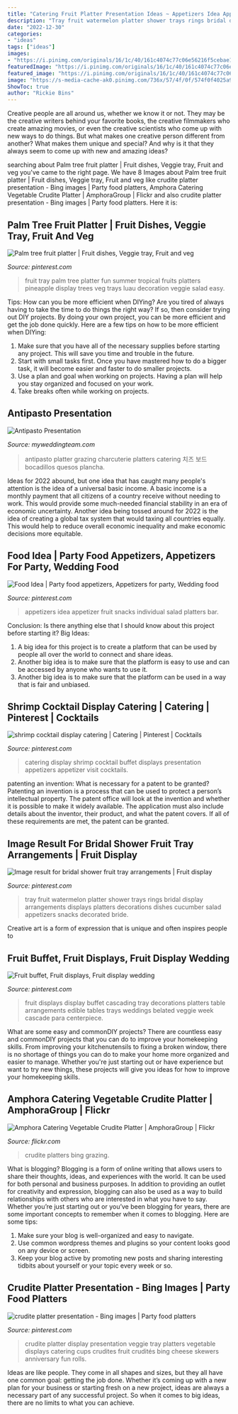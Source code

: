 ```yaml
---
title: "Catering Fruit Platter Presentation Ideas ~ Appetizers Idea Appetizer Fruit Snacks Individual Salad Platters Bar"
description: "Tray fruit watermelon platter shower trays rings bridal display arrangements displays platters decorations dishes cucumber salad appetizers snacks decorated bride"
date: "2022-12-30"
categories:
- "ideas"
tags: ["ideas"]
images:
- "https://i.pinimg.com/originals/16/1c/40/161c4074c77c06e56216f5cebae1f71e.jpg"
featuredImage: "https://i.pinimg.com/originals/16/1c/40/161c4074c77c06e56216f5cebae1f71e.jpg"
featured_image: "https://i.pinimg.com/originals/16/1c/40/161c4074c77c06e56216f5cebae1f71e.jpg"
image: "https://s-media-cache-ak0.pinimg.com/736x/57/4f/0f/574f0f4025a9a3c05d60568d71439c5f.jpg"
ShowToc: true
author: "Rickie Bins"
---
```



Creative people are all around us, whether we know it or not. They may be the creative writers behind your favorite books, the creative filmmakers who create amazing movies, or even the creative scientists who come up with new ways to do things. But what makes one creative person different from another? What makes them unique and special? And why is it that they always seem to come up with new and amazing ideas?

	

		
searching about Palm tree fruit platter | Fruit dishes, Veggie tray, Fruit and veg you've came to the right page. We have 8 Images about Palm tree fruit platter | Fruit dishes, Veggie tray, Fruit and veg like crudite platter presentation - Bing images | Party food platters, Amphora Catering Vegetable Crudite Platter | AmphoraGroup | Flickr and also crudite platter presentation - Bing images | Party food platters. Here it is:
		
    
## Palm Tree Fruit Platter | Fruit Dishes, Veggie Tray, Fruit And Veg

<img loading=lazy src="https://i.pinimg.com/originals/98/06/7f/98067f2ea943d3b185ecad762ef347b8.jpg" onerror="this.onerror=null;this.src='https://tse3.mm.bing.net/th?id=OIP.rx6POb44JPGSkjX0B3pcigHaFj&amp;pid=15.1';" alt="Palm tree fruit platter | Fruit dishes, Veggie tray, Fruit and veg">

_Source: pinterest.com_

>fruit tray palm tree platter fun summer tropical fruits platters pineapple display trees veg trays luau decoration veggie salad easy. 

	

Tips: How can you be more efficient when DIYing?
Are you tired of always having to take the time to do things the right way? If so, then consider trying out DIY projects. By doing your own project, you can be more efficient and get the job done quickly. Here are a few tips on how to be more efficient when DIYing: 
1. Make sure that you have all of the necessary supplies before starting any project. This will save you time and trouble in the future.
2. Start with small tasks first. Once you have mastered how to do a bigger task, it will become easier and faster to do smaller projects. 
3. Use a plan and goal when working on projects. Having a plan will help you stay organized and focused on your work. 
4. Take breaks often while working on projects.

    
## Antipasto Presentation

<img loading=lazy src="http://www.myweddingteam.com/uploads/5/7/4/3/57430085/s237138989809536657_p223_i22_w640.jpeg" onerror="this.onerror=null;this.src='https://tse1.mm.bing.net/th?id=OIP.uKuPshs92H12q29JXt3K4AHaHa&amp;pid=15.1';" alt="Antipasto Presentation">

_Source: myweddingteam.com_

>antipasto platter grazing charcuterie platters catering 치즈 보드 bocadillos quesos plancha. 

	

Ideas for 2022 abound, but one idea that has caught many people's attention is the idea of a universal basic income. A basic income is a monthly payment that all citizens of a country receive without needing to work. This would provide some much-needed financial stability in an era of economic uncertainty. Another idea being tossed around for 2022 is the idea of creating a global tax system that would taxing all countries equally. This would help to reduce overall economic inequality and make economic decisions more equitable.

    
## Food Idea | Party Food Appetizers, Appetizers For Party, Wedding Food

<img loading=lazy src="https://i.pinimg.com/originals/b3/ac/ac/b3acacd945bbd023818cc457aced464f.jpg" onerror="this.onerror=null;this.src='https://tse4.mm.bing.net/th?id=OIP.zdfjfJ6JlZlGiDvehbw6EQHaLH&amp;pid=15.1';" alt="Food Idea | Party food appetizers, Appetizers for party, Wedding food">

_Source: pinterest.com_

>appetizers idea appetizer fruit snacks individual salad platters bar. 

	

Conclusion: Is there anything else that I should know about this project before starting it?
Big Ideas:
1. A big idea for this project is to create a platform that can be used by people all over the world to connect and share ideas.
2. Another big idea is to make sure that the platform is easy to use and can be accessed by anyone who wants to use it.
3. Another big idea is to make sure that the platform can be used in a way that is fair and unbiased.

    
## Shrimp Cocktail Display Catering | Catering | Pinterest | Cocktails

<img loading=lazy src="https://s-media-cache-ak0.pinimg.com/736x/57/4f/0f/574f0f4025a9a3c05d60568d71439c5f.jpg" onerror="this.onerror=null;this.src='https://tse1.mm.bing.net/th?id=OIP.qSUjctqpjCdnMaSNUSUzdQHaFj&amp;pid=15.1';" alt="shrimp cocktail display catering | Catering | Pinterest | Cocktails">

_Source: pinterest.com_

>catering display shrimp cocktail buffet displays presentation appetizers appetizer visit cocktails. 

	

patenting an invention: What is necessary for a patent to be granted?
Patenting an invention is a process that can be used to protect a person’s intellectual property. The patent office will look at the invention and whether it is possible to make it widely available. The application must also include details about the inventor, their product, and what the patent covers. If all of these requirements are met, the patent can be granted.

    
## Image Result For Bridal Shower Fruit Tray Arrangements | Fruit Display

<img loading=lazy src="https://i.pinimg.com/originals/1b/42/f0/1b42f023672486e5bde9ceda17edf279.jpg" onerror="this.onerror=null;this.src='https://tse4.mm.bing.net/th?id=OIP.A0Tq91ZN0TcKNo_bF5sPmwHaFj&amp;pid=15.1';" alt="Image result for bridal shower fruit tray arrangements | Fruit display">

_Source: pinterest.com_

>tray fruit watermelon platter shower trays rings bridal display arrangements displays platters decorations dishes cucumber salad appetizers snacks decorated bride. 

	

Creative art is a form of expression that is unique and often inspires people to

    
## Fruit Buffet, Fruit Displays, Fruit Display Wedding

<img loading=lazy src="https://i.pinimg.com/originals/16/1c/40/161c4074c77c06e56216f5cebae1f71e.jpg" onerror="this.onerror=null;this.src='https://tse4.mm.bing.net/th?id=OIP.0SK-QhW8O-UZFZ_hYVbBbgHaLH&amp;pid=15.1';" alt="Fruit buffet, Fruit displays, Fruit display wedding">

_Source: pinterest.com_

>fruit displays display buffet cascading tray decorations platters table arrangements edible tables trays weddings belated veggie week cascade para centerpiece. 

	

What are some easy and commonDIY projects?
There are countless easy and commonDIY projects that you can do to improve your homekeeping skills. From improving your kitchenutensils to fixing a broken window, there is no shortage of things you can do to make your home more organized and easier to manage. Whether you're just starting out or have experience but want to try new things, these projects will give you ideas for how to improve your homekeeping skills.

    
## Amphora Catering Vegetable Crudite Platter | AmphoraGroup | Flickr

<img loading=lazy src="https://c2.staticflickr.com/6/5188/5576772433_48b2d0b7a1_b.jpg" onerror="this.onerror=null;this.src='https://tse4.mm.bing.net/th?id=OIP.iQDpYKLFXpphLlZ-no2-ywHaFj&amp;pid=15.1';" alt="Amphora Catering Vegetable Crudite Platter | AmphoraGroup | Flickr">

_Source: flickr.com_

>crudite platters bing grazing. 

	

What is blogging?
Blogging is a form of online writing that allows users to share their thoughts, ideas, and experiences with the world. It can be used for both personal and business purposes. In addition to providing an outlet for creativity and expression, blogging can also be used as a way to build relationships with others who are interested in what you have to say.
Whether you’re just starting out or you’ve been blogging for years, there are some important concepts to remember when it comes to blogging. Here are some tips:

1. Make sure your blog is well-organized and easy to navigate.
2. Use common wordpress themes and plugins so your content looks good on any device or screen.
3. Keep your blog active by promoting new posts and sharing interesting tidbits about yourself or your topic every week or so.

    
## Crudite Platter Presentation - Bing Images | Party Food Platters

<img loading=lazy src="https://i.pinimg.com/736x/b3/c9/0a/b3c90ac00f78e1a0284019ad44909b53.jpg" onerror="this.onerror=null;this.src='https://tse2.mm.bing.net/th?id=OIP.Fgx9VQ8sSEqTg8ub3VSUqQHaFT&amp;pid=15.1';" alt="crudite platter presentation - Bing images | Party food platters">

_Source: pinterest.com_

>crudite platter display presentation veggie tray platters vegetable displays catering cups crudites fruit crudités bing cheese skewers anniversary fun rolls. 

	

Ideas are like people. They come in all shapes and sizes, but they all have one common goal: getting the job done. Whether it’s coming up with a new plan for your business or starting fresh on a new project, ideas are always a necessary part of any successful project. So when it comes to big ideas, there are no limits to what you can achieve.

